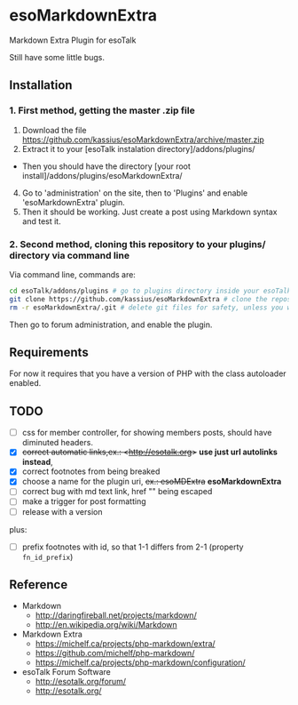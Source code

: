 esoMarkdownExtra
=====================

Markdown Extra Plugin for esoTalk

Still have some little bugs.

## Installation

### 1. First method, getting the master .zip file

1. Download the file https://github.com/kassius/esoMarkdownExtra/archive/master.zip
2. Extract it to your [esoTalk instalation directory]/addons/plugins/
  * Then you should have the directory [your root install]/addons/plugins/esoMarkdownExtra/
4. Go to 'administration' on the site, then to 'Plugins' and enable 'esoMarkdownExtra' plugin.
5. Then it should be working. Just create a post using Markdown syntax and test it.

### 2. Second method, cloning this repository to your plugins/ directory via command line

Via command line, commands are:

~~~bash
cd esoTalk/addons/plugins # go to plugins directory inside your esoTalk installation
git clone https://github.com/kassius/esoMarkdownExtra # clone the repository
rm -r esoMarkdownExtra/.git # delete git files for safety, unless you want to update it later via command line, then restrict access to this directory in your server's configuration
~~~

Then go to forum administration, and enable the plugin.

## Requirements

For now it requires that you have a version of PHP with the class autoloader enabled.

## TODO

- [ ] css for member controller, for showing members posts, should have diminuted headers.
- [x] ~~correct automatic links,ex.: &lt;http://esotalk.org&gt;~~ **use just url autolinks instead**,  
- [x] correct footnotes from being breaked
- [x] choose a name for the plugin uri, ~~ex.: esoMDExtra~~ **esoMarkdownExtra**
- [ ] correct bug with md text link, href "" being escaped
- [ ] make a trigger for post formatting
- [ ] release with a version

plus:

- [ ] prefix footnotes with id, so that 1-1 differs from 2-1 (property `fn_id_prefix`)

## Reference

* Markdown
  * http://daringfireball.net/projects/markdown/
  * http://en.wikipedia.org/wiki/Markdown
* Markdown Extra
  * https://michelf.ca/projects/php-markdown/extra/
  * https://github.com/michelf/php-markdown/
  * https://michelf.ca/projects/php-markdown/configuration/
* esoTalk Forum Software
  * http://esotalk.org/forum/
  * http://esotalk.org/

